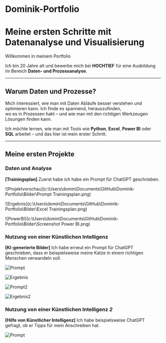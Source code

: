 # Dominik-Portfolio

# Meine ersten Schritte mit Datenanalyse und Visualisierung

Willkommen in meinem Portfolio

Ich bin 20 Jahre alt und bewerbe mich bei **HOCHTIEF** für eine Ausbildung im Bereich **Daten- und Prozessanalyse**.

---

## Warum Daten und Prozesse?

Mich interessiert, wie man mit Daten Abläufe besser verstehen und optimieren kann. Ich finde es spannend, herauszufinden,  
wo es in Prozessen hakt – und wie man mit den richtigen Werkzeugen Lösungen finden kann.

Ich möchte lernen, wie man mit Tools wie **Python**, **Excel**, **Power BI** oder **SQL** arbeitet – und das hier ist mein erster Schritt.

---

##  Meine ersten Projekte

### Daten und Analyse

**[Trainingsplan]** Zuerst habe ich habe ein Prompt für ChatGPT geschrieben.

![Projektvorschau](c:\Users\domin\Documents\GitHub\Dominik-Portfolio\Bilder\Prompt Trainingsplan.png)

![Ergebnis](c:\Users\domin\Documents\GitHub\Dominik-Portfolio\Bilder\Excel Trainingsplan.png)

![PowerBI](c:\Users\domin\Documents\GitHub\Dominik-Portfolio\Bilder\Screenshot Power BI.png)

### Nutzung von einer Künstlichen Intelligenz

**[KI-generierte Bilder]** Ich habe erneut ein Prompt für ChatGPT geschrieben, dass er beispielsweise meine Katze in einem richtigen Menschen verwandeln soll.

![Prompt](<Prompt - Katze zu Mensch.png>)

![Ergebnis](<Bild - Katze zu Mensch.png>)

![Prompt2](<Prompt - KI-Generiertes Bild.png>)

![Ergebnis2](<KI-Generiertes Bild.png>)

### Nutzung von einer Künstlichen Intelligenz *2*

**[Hilfe von Künstlicher Intelligenz]** Ich habe beispielsweise ChatGPT gefragt, ob er Tipps für mein Anschreiben hat.

![Prompt](Chatgpt_prompt_Anschreiben.png)

